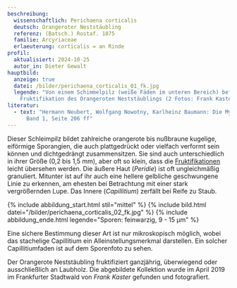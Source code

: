 ```yaml
---
beschreibung:
  wissenschaftlich: Perichaena corticalis
  deutsch: Orangeroter Neststäubling
  referenz: (Batsch.) Rostaf. 1875
  familie: Arcyriaceae
  erlaeuterung: corticalis = an Rinde
profil:
  aktualisiert: 2024-10-25
  autor_in: Dieter Gewalt
hauptbild:
  anzeige: true
  datei: /bilder/perichaena_corticalis_01_fk.jpg
  legende: "Von einem Schimmelpilz (weiße Fäden im unteren Bereich) befallene
    Fruktifikation des Orangeroten Neststäublings (2 Fotos: Frank Kaster)"
literatur:
  - text: "Hermann Neubert, Wolfgang Nowotny, Karlheinz Baumann: Die Myxomyceten
      Band 1, Seite 206 ff"
---
```

Dieser Schleimpilz bildet zahlreiche orangerote bis nußbraune kugelige, eiförmige Sporangien, die auch plattgedrückt oder vielfach verformt sein können und dichtgedrängt zusammensitzen. Sie sind auch unterschiedlich in ihrer Größe (0,2 bis 1,5 mm), aber oft so klein, dass die [Fruktifikationen](<Fruktifikation "Glossar">) leicht übersehen werden. Die äußere Haut (*Peridie*) ist oft ungleichmäßig granuliert. Mitunter ist auf ihr auch eine hellere gelbliche geschwungene Linie zu erkennen, am ehesten bei Betrachtung mit einer stark vergrößernden Lupe. Das Innere (*Capillitium*) zerfällt bei Reife zu Staub.

{% include abbildung_start.html stil="mittel" %}
{% include bild.html datei="/bilder/perichaena_corticalis_02_fk.jpg" %}
{% include abbildung_ende.html legende="Sporen: feinwarzig, 9 - 15 µm" %}

Eine sichere Bestimmung dieser Art ist nur mikroskopisch möglich, wobei das stachelige Capillitium ein Alleinstellungsmerkmal darstellen. Ein solcher Capillitiumfaden ist auf dem Sporenfoto zu sehen.

Der Orangerote Neststäubling fruktifiziert ganzjährig, überwiegend oder ausschließlich an Laubholz. Die abgebildete Kollektion wurde im April 2019 im Frankfurter Stadtwald von *Frank Kaster* gefunden und fotografiert.